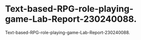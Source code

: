 # Text-based-RPG-role-playing-game-Lab-Report-230240088.
Text-based-RPG-role-playing-game-Lab-Report-230240088.
